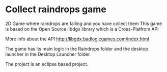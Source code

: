 # Collect raindrops game
2D Game where raindrops are falling and you have collect them
This game is based on the Open Source libdgx library which is a Cross-Platfrom API

More info about the API http://libgdx.badlogicgames.com/index.html

The game has its main logic in the Raindrops folder and the desktop launcher in the Desktop Launcher folder.

The project is an eclipse based project.

